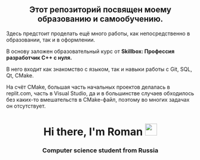 <h2 align="center">Этот репозиторий посвящен моему образованию и самообучению.</h2>

Здесь предстоит проделать ещё много работы, как непосредственно в образовании, так и в оформлении.

В основу заложен образовательный курс от <b>Skillbox: Профессия разработчик С++ с нуля.</b>

В него входит как знакомство с языком, так и навыки работы с Git, SQL, Qt, CMake.

На счёт CMake, большая часть начальных проектов делалась в replit.com, часть в Visual Studio, да и в большинстве случаев обходилось без каких-то вмешательств в CMake-файл, поэтому во многих задачах он отсутствует.
<h1 align="center">Hi there, I'm <a>Roman</a> 
<img src="https://github.com/blackcater/blackcater/raw/main/images/Hi.gif" height="32"/></h1>
<h3 align="center">Computer science student from Russia</h3>
